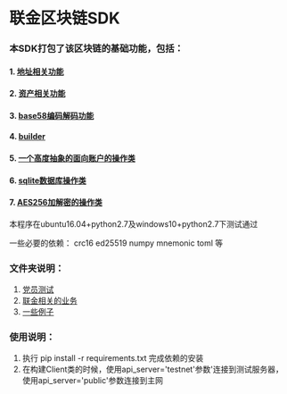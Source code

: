 # 联金区块链SDK

### 本SDK打包了该区块链的基础功能，包括：

#### 1. [地址相关功能](wrapper/address.py)

#### 2. [资产相关功能](wrapper/asset.py)

#### 3. [base58编码解码功能](wrapper/base58.py)

#### 4. [builder](wrapper/builder.py)

#### 5. [一个高度抽象的面向账户的操作类](wrapper/client.py)

#### 6. [sqlite数据库操作类](wrapper/db.py)

#### 7. [AES256加解密的操作类](wrapper/encryption.py)

本程序在ubuntu16.04+python2.7及windows10+python2.7下测试通过

一些必要的依赖：
crc16 ed25519 numpy mnemonic toml 等

### 文件夹说明：
1. [党员测试](unit_tests/README.md)
2. [联金相关的业务](tasks/README.md)
3. [一些例子](examples/README.md)


### 使用说明：
1. 执行 pip install -r requirements.txt 完成依赖的安装
2. 在构建Client类的时候，使用api_server='testnet'参数'连接到测试服务器，使用api_server='public'参数连接到主网